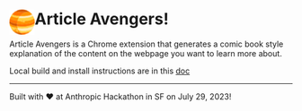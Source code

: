 # <img src="chrome-extension/public/icons/icon_48.png" width="45" align="left"> Article Avengers!


Article Avengers is a Chrome extension that generates a comic book style explanation of the content on the webpage you want to learn more about.

Local build and install instructions are in this [doc](chrome-extension%2FREADME.md)

---
Built with ❤️ at Anthropic Hackathon in SF on July 29, 2023!